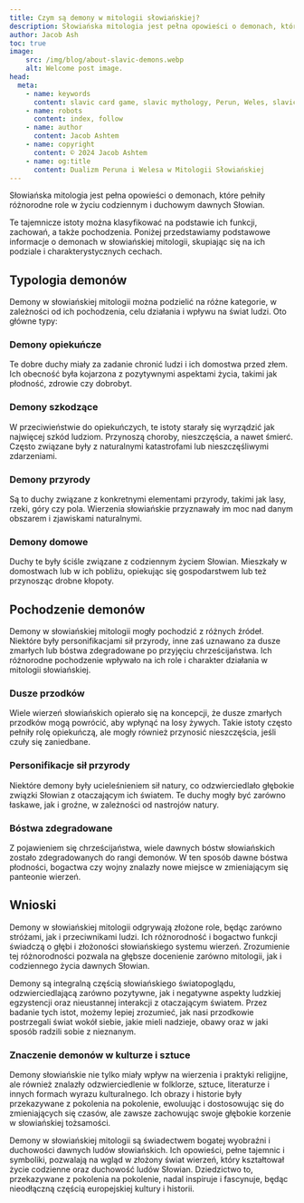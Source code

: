 ```yaml
---
title: Czym są demony w mitologii słowiańskiej?
description: Słowiańska mitologia jest pełna opowieści o demonach, które pełniły różnorodne role w życiu codziennym i duchowym dawnych Słowian.
author: Jacob Ash
toc: true
image:
    src: /img/blog/about-slavic-demons.webp
    alt: Welcome post image.
head:
  meta:
    - name: keywords
      content: slavic card game, slavic mythology, Perun, Weles, slavic gods
    - name: robots
      content: index, follow
    - name: author
      content: Jacob Ashtem
    - name: copyright
      content: © 2024 Jacob Ashtem
    - name: og:title
      content: Dualizm Peruna i Welesa w Mitologii Słowiańskiej
---
```

Słowiańska mitologia jest pełna opowieści o demonach, które pełniły różnorodne role w życiu codziennym i duchowym dawnych Słowian.
<!--more-->
Te tajemnicze istoty można klasyfikować na podstawie ich funkcji, zachowań, a także pochodzenia. Poniżej przedstawiamy podstawowe informacje o demonach w słowiańskiej mitologii, skupiając się na ich podziale i charakterystycznych cechach.

## Typologia demonów

Demony w słowiańskiej mitologii można podzielić na różne kategorie, w zależności od ich pochodzenia, celu działania i wpływu na świat ludzi. Oto główne typy:

### Demony opiekuńcze

Te dobre duchy miały za zadanie chronić ludzi i ich domostwa przed złem. Ich obecność była kojarzona z pozytywnymi aspektami życia, takimi jak płodność, zdrowie czy dobrobyt.

### Demony szkodzące

W przeciwieństwie do opiekuńczych, te istoty starały się wyrządzić jak najwięcej szkód ludziom. Przynoszą choroby, nieszczęścia, a nawet śmierć. Często związane były z naturalnymi katastrofami lub nieszczęśliwymi zdarzeniami.

### Demony przyrody

Są to duchy związane z konkretnymi elementami przyrody, takimi jak lasy, rzeki, góry czy pola. Wierzenia słowiańskie przyznawały im moc nad danym obszarem i zjawiskami naturalnymi.

### Demony domowe

Duchy te były ściśle związane z codziennym życiem Słowian. Mieszkały w domostwach lub w ich pobliżu, opiekując się gospodarstwem lub też przynosząc drobne kłopoty.

## Pochodzenie demonów

Demony w słowiańskiej mitologii mogły pochodzić z różnych źródeł. Niektóre były personifikacjami sił przyrody, inne zaś uznawano za dusze zmarłych lub bóstwa zdegradowane po przyjęciu chrześcijaństwa. Ich różnorodne pochodzenie wpływało na ich role i charakter działania w mitologii słowiańskiej.

### Dusze przodków

Wiele wierzeń słowiańskich opierało się na koncepcji, że dusze zmarłych przodków mogą powrócić, aby wpłynąć na losy żywych. Takie istoty często pełniły rolę opiekuńczą, ale mogły również przynosić nieszczęścia, jeśli czuły się zaniedbane.

### Personifikacje sił przyrody

Niektóre demony były ucieleśnieniem sił natury, co odzwierciedlało głębokie związki Słowian z otaczającym ich światem. Te duchy mogły być zarówno łaskawe, jak i groźne, w zależności od nastrojów natury.

### Bóstwa zdegradowane

Z pojawieniem się chrześcijaństwa, wiele dawnych bóstw słowiańskich zostało zdegradowanych do rangi demonów. W ten sposób dawne bóstwa płodności, bogactwa czy wojny znalazły nowe miejsce w zmieniającym się panteonie wierzeń.

## Wnioski

Demony w słowiańskiej mitologii odgrywają złożone role, będąc zarówno stróżami, jak i przeciwnikami ludzi. Ich różnorodność i bogactwo funkcji świadczą o głębi i złożoności słowiańskiego systemu wierzeń. Zrozumienie tej różnorodności pozwala na głębsze docenienie zarówno mitologii, jak i codziennego życia dawnych Słowian.

Demony są integralną częścią słowiańskiego światopoglądu, odzwierciedlającą zarówno pozytywne, jak i negatywne aspekty ludzkiej egzystencji oraz nieustannej interakcji z otaczającym światem. Przez badanie tych istot, możemy lepiej zrozumieć, jak nasi przodkowie postrzegali świat wokół siebie, jakie mieli nadzieje, obawy oraz w jaki sposób radzili sobie z nieznanym.

### Znaczenie demonów w kulturze i sztuce

Demony słowiańskie nie tylko miały wpływ na wierzenia i praktyki religijne, ale również znalazły odzwierciedlenie w folklorze, sztuce, literaturze i innych formach wyrazu kulturalnego. Ich obrazy i historie były przekazywane z pokolenia na pokolenie, ewoluując i dostosowując się do zmieniających się czasów, ale zawsze zachowując swoje głębokie korzenie w słowiańskiej tożsamości.

Demony w słowiańskiej mitologii są świadectwem bogatej wyobraźni i duchowości dawnych ludów słowiańskich. Ich opowieści, pełne tajemnic i symboliki, pozwalają na wgląd w złożony świat wierzeń, który kształtował życie codzienne oraz duchowość ludów Słowian. Dziedzictwo to, przekazywane z pokolenia na pokolenie, nadal inspiruje i fascynuje, będąc nieodłączną częścią europejskiej kultury i historii.

